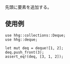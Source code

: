 先頭に要素を追加する。

## 使用例

```
use hhg::collections::Deque;
use hhg::deque;

let mut deq = deque![1, 2];
deq.push_front(3);
assert_eq!(deq, [3, 1, 2]);
```
